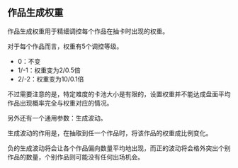 ## 作品生成权重

作品生成权重用于精细调控每个作品在抽卡时出现的权重。

对于每个作品而言，权重有5个调控等级。

- 0：不变
- 1/-1：权重变为2/0.5倍
- 2/-2：权重变为10/0.1倍

不过需要注意的是，特定难度的卡池大小是有限的，设置权重并不能达成盘面平均作品出现概率完全与权重对应的情况。

另外还有一个通用参数：生成波动。

生成波动的作用是，在抽取到任一个作品时，将该作品的权重成比例变化。

负的生成波动将会让各个作品偏向数量平均地出现，而正的波动将会格外突出个别作品的数量，个别作品则可能没有任何出场机会。
